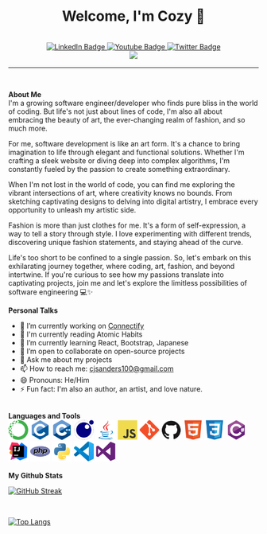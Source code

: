 <div id= "title" align="center">
  <h1>Welcome, I'm Cozy 👋</h1>
</div>
<br>

<div id="buttons" align="center">
  <a href="https://www.linkedin.com/in/chris-sanders-jr">
    <img src="https://img.shields.io/badge/LinkedIn-blue?style=for-the-badge&logo=linkedin&logoColor=white" alt="LinkedIn Badge"/>
  </a>
  <a href=""https://www.youtube.com">
    <img src="https://img.shields.io/badge/YouTube-red?style=for-the-badge&logo=youtube&logoColor=white" alt="Youtube Badge"/>
  </a>
  <a href="https://twitter.com/csandery">
    <img src="https://img.shields.io/badge/Twitter-blue?style=for-the-badge&logo=twitter&logoColor=white" alt="Twitter Badge"/>
  </a>
</div>
<!--
<div id ="visitors" align="center">
  <img src="https://komarev.com/ghpvc/?username=chris-cozy&style=flat-square&color=blue" alt=""/><br>
</div>
-->
<!---<br>![visitors](https://visitor-badge.glitch.me/badge?page_id=${chris-cozy})<br>--->

<div id="header" align="center">
  <img src="https://media.giphy.com/media/4NvtQaVwUb4t0bYNY5/giphy.gif" width="500"/>
</div>

<hr>
<br>

<b>About Me </b> <br>
I'm a growing software engineer/developer who finds pure bliss in the world of coding. But life's not just about lines of code, I'm also all about embracing the beauty of art, the ever-changing realm of fashion, and so much more.

For me, software development is like an art form. It's a chance to bring imagination to life through elegant and functional solutions. Whether I'm crafting a sleek website or diving deep into complex algorithms, I'm constantly fueled by the passion to create something extraordinary.

When I'm not lost in the world of code, you can find me exploring the vibrant intersections of art, where creativity knows no bounds. From sketching captivating designs to delving into digital artistry, I embrace every opportunity to unleash my artistic side.

Fashion is more than just clothes for me. It's a form of self-expression, a way to tell a story through style. I love experimenting with different trends, discovering unique fashion statements, and staying ahead of the curve.

Life's too short to be confined to a single passion. So, let's embark on this exhilarating journey together, where coding, art, fashion, and beyond intertwine. If you're curious to see how my passions translate into captivating projects, join me and let's explore the limitless possibilities of software engineering 💻✨<br>

<b>Personal Talks</b> <br>
- 🔭 I’m currently working on [Connectify](https://github.com/chris-cozy/connectify) <br>
- 🔖 I'm currently reading Atomic Habits <br>
- 🌱 I’m currently learning React, Bootstrap, Japanese <br>
- 👯 I’m open to collaborate on open-source projects <br>
- 💬 Ask me about my projects <br>
- 📫 How to reach me: cjsanders100@gmail.com <br>
- 😄 Pronouns: He/Him <br>
- ⚡ Fun fact: I'm also an author, an artist, and love nature. <br>
<!-- - 🤔 I’m looking for help with ... <br> -->

<br>
<b>Languages and Tools</b>
<div id ="badges">
  <img src="https://github.com/devicons/devicon/blob/master/icons/anaconda/anaconda-original.svg" title="Anaconda" alt="Anaconda" width="40" height="40">
  <img src="https://github.com/devicons/devicon/blob/master/icons/c/c-original.svg" title="C" alt="C" width="40" height="40">
  <img src="https://github.com/devicons/devicon/blob/master/icons/cplusplus/cplusplus-original.svg" title="C++" alt="C++" width="40" height="40">
  <img src="https://github.com/devicons/devicon/blob/master/icons/lua/lua-original.svg" title="Lua" alt="Lua" width="40" height="40">
  <img src="https://github.com/devicons/devicon/blob/master/icons/java/java-original.svg" title="Java" alt="Java" width="40" height="40">
  <img src="https://github.com/devicons/devicon/blob/master/icons/javascript/javascript-original.svg" title="Javascript" alt="Javascript" width="40" height="40">
  <img src="https://github.com/devicons/devicon/blob/master/icons/git/git-original.svg" title="Git" alt="Git" width="40" height="40">
  <img src="https://github.com/devicons/devicon/blob/master/icons/github/github-original.svg" title="Github" alt="Github" width="40" height="40">
  <img src="https://github.com/devicons/devicon/blob/master/icons/html5/html5-original.svg" title="HTML5" alt="HTML5" width="40" height="40">
  <img src="https://github.com/devicons/devicon/blob/master/icons/css3/css3-original.svg" title="CSS3" alt="CSS3" width="40" height="40">
  <img src="https://github.com/devicons/devicon/blob/master/icons/csharp/csharp-original.svg" title="C#" alt="C#" width="40" height="40">
  <img src="https://github.com/devicons/devicon/blob/master/icons/intellij/intellij-original.svg" title="intelliJ" alt="intelliJ" width="40" height="40">
  <img src="https://github.com/devicons/devicon/blob/master/icons/php/php-original.svg" title="PHP" alt="PHP" width="40" height="40">
  <img src="https://github.com/devicons/devicon/blob/master/icons/python/python-original.svg" title="Python" alt="Python" width="40" height="40">
  <img src="https://github.com/devicons/devicon/blob/master/icons/vscode/vscode-original.svg" title="VScode" alt="VScode" width="40" height="40">
  <img src="https://github.com/devicons/devicon/blob/master/icons/visualstudio/visualstudio-plain.svg" title="VS" alt="VS" width="40" height="40">
</div>
<br>
<b> My Github Stats</b><br>

[![GitHub Streak](http://github-readme-streak-stats.herokuapp.com?user=chris-cozy&theme=dark&background=000000)](https://git.io/streak-stats)

<br>

[![Top Langs](https://github-readme-stats.vercel.app/api/top-langs/?username=chris-cozy&layout=compact&theme=vision-friendly-dark)](https://github.com/anuraghazra/github-readme-stats)

<br>

<!---
<img height="180em" src="https://github-readme-stats.vercel.app/api?username=chris-cozy&show_icons=true&hide_border=true&&count_private=true&include_all_commits=true" />
--->
<!--
**chris-cozy/chris-cozy** is a ✨ _special_ ✨ repository because its `README.md` (this file) appears on your GitHub profile.
-->
